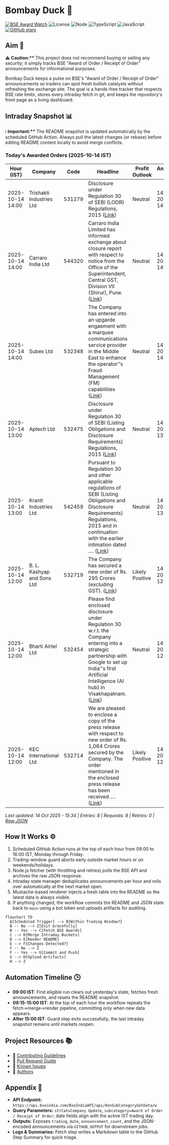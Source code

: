 ﻿# Bombay Duck 🦆

[![BSE Award Watch](https://github.com/dextel2/bombay-duck/actions/workflows/bse-award-watch.yml/badge.svg)](https://github.com/dextel2/bombay-duck/actions/workflows/bse-award-watch.yml) ![License](https://img.shields.io/badge/license-ISC-blue.svg) ![Node](https://img.shields.io/badge/node-20.x-339933.svg) ![TypeScript](https://img.shields.io/badge/TypeScript-5.x-3178C6.svg) ![JavaScript](https://img.shields.io/badge/JavaScript-ES2020-F7DF1E.svg) [![GitHub stars](https://img.shields.io/github/stars/dextel2/bombay-duck?style=social)](https://github.com/dextel2/bombay-duck/stargazers)

<!-- aim:start -->

## Aim 🎯

⚠️ **Caution:\*\*** This project does not recommend buying or selling any security; it simply tracks BSE "Award of Order / Receipt of Order" announcements for informational purposes.

Bombay Duck keeps a pulse on BSE's "Award of Order / Receipt of Order" announcements so traders can spot fresh bullish catalysts without refreshing the exchange site. The goal is a hands-free tracker that respects BSE rate limits, stores every intraday fetch in git, and keeps the repository's front page as a living dashboard.

<!-- aim:end -->

## Intraday Snapshot 📊

ℹ️ **Important:\*\*** The README snapshot is updated automatically by the scheduled GitHub Action. Always pull the latest changes (or rebase) before editing README content locally to avoid merge conflicts.

<!-- snapshot:start -->

### Today's Awarded Orders (2025-10-14 IST)

| Hour (IST) | Company | Code | Headline | Profit Outlook | Announced At |
| --- | --- | --- | --- | --- | --- |
| 2025-10-14 14:00 | Trishakti Industries Ltd | 531279 | Disclosure under Regulation 30 of SEBI (LODR) Regulations, 2015 ([Link](https://www.bseindia.com/stock-share-price/trishakti-industries-ltd/trishakt/531279/)) | Neutral | 14 Oct 2025 - 14:57 |
| 2025-10-14 14:00 | Carraro India Ltd | 544320 | Carraro India Limited has informed exchange about closure report with respect to notice from the Office of the Superintendent, Central GST, Division VII (Shirur), Pune. ([Link](https://www.bseindia.com/stock-share-price/carraro-india-ltd/carraro/544320/)) | Neutral | 14 Oct 2025 - 14:41 |
| 2025-10-14 14:00 | Subex Ltd | 532348 | The Company has entered into an upgarde engaement with a marquee communications service provider in the Middle East to enhance the operator''s Fraud Management (FM) capabilities ([Link](https://www.bseindia.com/stock-share-price/subex-ltd/subexltd/532348/)) | Neutral | 14 Oct 2025 - 14:33 |
| 2025-10-14 13:00 | Aptech Ltd | 532475 | Disclosure under Regulation 30 of SEBI (Listing Obligations and Disclosure Requirements) Regulations, 2015 ([Link](https://www.bseindia.com/stock-share-price/aptech-ltd/aptecht/532475/)) | Neutral | 14 Oct 2025 - 13:56 |
| 2025-10-14 13:00 | Kranti Industries Ltd | 542459 | Pursuant to Regulation 30 and other applicable regulations of SEBI (Listing Obligations and Disclosure Requirements) Regulations, 2015 and in continuation with the earlier intimation dated .... ([Link](https://www.bseindia.com/stock-share-price/kranti-industries-ltd/kranti/542459/)) | Neutral | 14 Oct 2025 - 13:22 |
| 2025-10-14 12:00 | B. L. Kashyap and Sons Ltd | 532719 | The Company has secured a new order of Rs. 295 Crores (excluding GST). ([Link](https://www.bseindia.com/stock-share-price/b-l-kashyap-and-sons-ltd/blkashyap/532719/)) | Likely Positive | 14 Oct 2025 - 12:34 |
| 2025-10-14 12:00 | Bharti Airtel Ltd | 532454 | Please find enclosed disclosure under Regulation 30 w.r.t. the Company entering into a strategic partnership with Google to set up India''s first Artificial Intelligence (AI hub) in Visakhapatnam. ([Link](https://www.bseindia.com/stock-share-price/bharti-airtel-ltd/bhartiartl/532454/)) | Neutral | 14 Oct 2025 - 12:30 |
| 2025-10-14 12:00 | KEC International Ltd | 532714 | We are pleased to enclose a copy of the press release with respect to new order of Rs. 1,064 Crores secured by the Company. The order mentioned in the enclosed press release has been received .... ([Link](https://www.bseindia.com/stock-share-price/kec-international-ltd/kec/532714/)) | Likely Positive | 14 Oct 2025 - 12:13 |

_Last updated: 14 Oct 2025 - 15:34 | Entries: 8 | Requests: 8 | Retries: 0 | [Raw JSON](data/2025-10-14.json)_

<!-- snapshot:end -->

<!-- how-it-works:start -->

## How It Works ⚙️

1. Scheduled GitHub Action runs at the top of each hour from 09:00 to 16:00 IST, Monday through Friday.
2. Trading-window guard aborts early outside market hours or on weekends/holidays.
3. Node.js fetcher (with throttling and retries) polls the BSE API and archives the raw JSON response.
4. Intraday state manager deduplicates announcements per hour and rolls over automatically at the next market open.
5. Mustache-based renderer injects a fresh table into the README so the latest data is always visible.
6. If anything changed, the workflow commits the README and JSON state back to `main` using a bot token and uploads artifacts for auditing.

```mermaid
flowchart TD
  A[Scheduled Trigger] --> B{Within Trading Window?}
  B -- No --> Z[Exit Gracefully]
  B -- Yes --> C[Fetch BSE Awards]
  C --> D[Merge Intraday Buckets]
  D --> E[Render README]
  E --> F{Changes Detected?}
  F -- No --> Z
  F -- Yes --> G[Commit and Push]
  G --> H[Upload Artifacts]
  H --> Z
```

<!-- how-it-works:end -->

## Automation Timeline 🕒

- **09:00 IST**: First eligible run clears out yesterday's state, fetches fresh announcements, and resets the README snapshot.
- **09:15-15:00 IST**: At the top of each hour the workflow repeats the fetch->merge->render pipeline, committing only when new data appears.
- **After 15:00 IST**: Guard step exits successfully; the last intraday snapshot remains until markets reopen.

## Project Resources 📚

- 📘 [Contributing Guidelines](CONTRIBUTING.md)
- 🧾 [Pull Request Guide](PR_GUIDE.md)
- 🐞 [Known Issues](KNOWN_ISSUES.md)
- 👥 [Authors](AUTHORS.md)

## Appendix 📎

- **API Endpoint:** `https://api.bseindia.com/BseIndiaAPI/api/AnnSubCategoryGetData/w`
- **Query Parameters:** `strCat=Company Update`, `subcategory=Award of Order / Receipt of Order`; date fields align with the active IST trading day.
- **Outputs:** Exposes `trading_date`, `announcement_count`, and the JSON-encoded announcements via `GITHUB_OUTPUT` for downstream jobs.
- **Logs & Summaries:** Fetch step writes a Markdown table to the GitHub Step Summary for quick triage.
